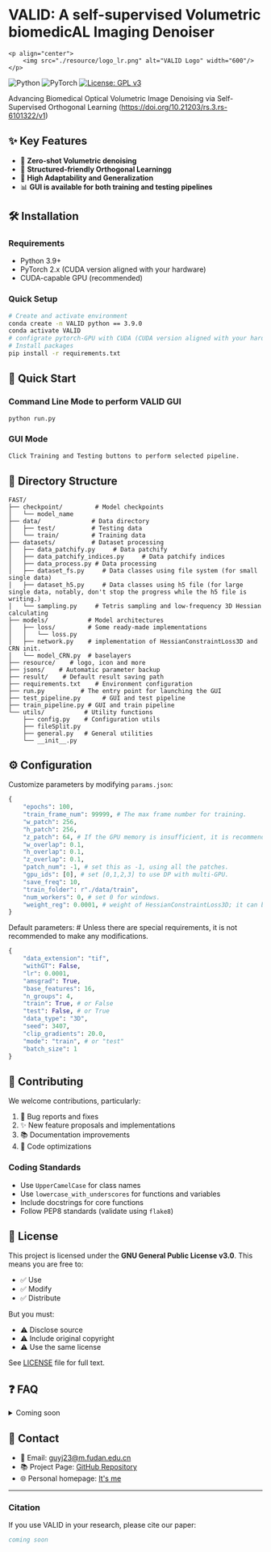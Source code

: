 # VALID: A self-supervised Volumetric biomedicAL Imaging Denoiser
```plaintext
<p align="center">
    <img src="./resource/logo_lr.png" alt="VALID Logo" width="600"/>
</p>
```
![Python](https://img.shields.io/badge/Python-3.9-blue)
![PyTorch](https://img.shields.io/badge/PyTorch-2.x-orange)
[![License: GPL v3](https://img.shields.io/badge/License-GPLv3-blue.svg)](https://www.gnu.org/licenses/gpl-3.0)

Advancing Biomedical Optical Volumetric Image Denoising via Self-Supervised Orthogonal Learning (https://doi.org/10.21203/rs.3.rs-6101322/v1)

## ✨ Key Features

- 🚀 **Zero-shot Volumetric denoising**
- 🤖 **Structured-friendly Orthogonal Learningg**
- 🔄 **High Adaptability and Generalization**
- 📊 **GUI is available for both training and testing pipelines**

## 🛠 Installation

### Requirements
- Python 3.9+
- PyTorch 2.x (CUDA version aligned with your hardware)
- CUDA-capable GPU (recommended)

### Quick Setup
```bash
# Create and activate environment
conda create -n VALID python == 3.9.0
conda activate VALID
# configrate pytorch-GPU with CUDA (CUDA version aligned with your hardware) from [here](https://pytorch.org/get-started/locally/).
# Install packages
pip install -r requirements.txt
```

## 🚀 Quick Start

### Command Line Mode to perform VALID GUI
```bash
python run.py
```

### GUI Mode
```bash
Click Training and Testing buttons to perform selected pipeline.
```

## 📁 Directory Structure
```
FAST/
├── checkpoint/         # Model checkpoints
│   └── model_name
├── data/              # Data directory
│   ├── test/          # Testing data
│   └── train/         # Training data
├── datasets/          # Dataset processing
│   ├── data_patchify.py     # Data patchify
│   ├── data_patchify_indices.py     # Data patchify indices
│   ├── data_process.py # Data processing
│   ├── dataset_fs.py     # Data classes using file system (for small single data)
│   ├── dataset_h5.py     # Data classes using h5 file (for large single data, notably, don't stop the progress while the h5 file is writing.)
│   └── sampling.py     # Tetris sampling and low-frequency 3D Hessian calculating
├── models/           # Model architectures
│   ├── loss/         # Some ready-made implementations
│   │   └── loss.py
│   ├── network.py    # implementation of HessianConstraintLoss3D and CRN init.
│   └── model_CRN.py  # baselayers
├── resource/    # logo, icon and more
├── jsons/    # Automatic parameter backup
├── result/    # Default result saving path
├── requirements.txt    # Environment configuration
├── run.py          # The entry point for launching the GUI
├── test_pipeline.py      # GUI and test pipeline
├── train_pipeline.py # GUI and train pipeline
└── utils/           # Utility functions
    ├── config.py    # Configuration utils
    ├── fileSplit.py
    ├── general.py   # General utilities
    └── __init__.py
```

## ⚙️ Configuration

Customize parameters by modifying `params.json`:

```python
{
    "epochs": 100,
    "train_frame_num": 99999, # The max frame number for training.
    "w_patch": 256,
    "h_patch": 256,
    "z_patch": 64, # If the GPU memory is insufficient, it is recommended to reduce this parameter.
    "w_overlap": 0.1,
    "h_overlap": 0.1,
    "z_overlap": 0.1,
    "patch_num": -1, # set this as -1, using all the patches.
    "gpu_ids": [0], # set [0,1,2,3] to use DP with multi-GPU.
    "save_freq": 10, 
    "train_folder": r"./data/train",
    "num_workers": 0, # set 0 for windows.
    "weight_reg": 0.0001, # weight of HessianConstraintLoss3D; it can be adjusted to a larger one to accommodate complex noise. 
}
```
Default parameters: # Unless there are special requirements, it is not recommended to make any modifications.
```python
{
    "data_extension": "tif",
    "withGT": False,
    "lr": 0.0001,
    "amsgrad": True,
    "base_features": 16,
    "n_groups": 4,
    "train": True, # or False
    "test": False, # or True
    "data_type": "3D",
    "seed": 3407,
    "clip_gradients": 20.0,
    "mode": "train", # or "test"
    "batch_size": 1
}
```
## 🤝 Contributing

We welcome contributions, particularly:

1. 🐛 Bug reports and fixes
2. ✨ New feature proposals and implementations
3. 📚 Documentation improvements
4. 🎨 Code optimizations

### Coding Standards
- Use `UpperCamelCase` for class names
- Use `lowercase_with_underscores` for functions and variables
- Include docstrings for core functions
- Follow PEP8 standards (validate using `flake8`)

## 📄 License

This project is licensed under the **GNU General Public License v3.0**. This means you are free to:

- ✅ Use
- ✅ Modify
- ✅ Distribute

But you must:
- ⚠️ Disclose source
- ⚠️ Include original copyright
- ⚠️ Use the same license

See [LICENSE](LICENSE) file for full text.

## ❓ FAQ

<details>
<summary>Coming soon</summary>

</details>



## 📮 Contact

- 📧 Email: guyj23@m.fudan.edu.cn
- 📚 Project Page: [GitHub Repository](https://github.com/FDU-donglab/VALID)
- 🌐 Personal homepage: [It's me](https://guyuanjie.com)
---

### Citation

If you use VALID in your research, please cite our paper:

```bibtex
coming soon
```
